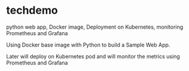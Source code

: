 # techdemo
python web app, Docker image, Deployment on Kubernetes, monitoring Prometheus and Grafana

Using Docker base image with Python to build a Sample Web App.

Later will deploy on Kubernetes pod and will monitor the metrics using Prometheus and Grafana